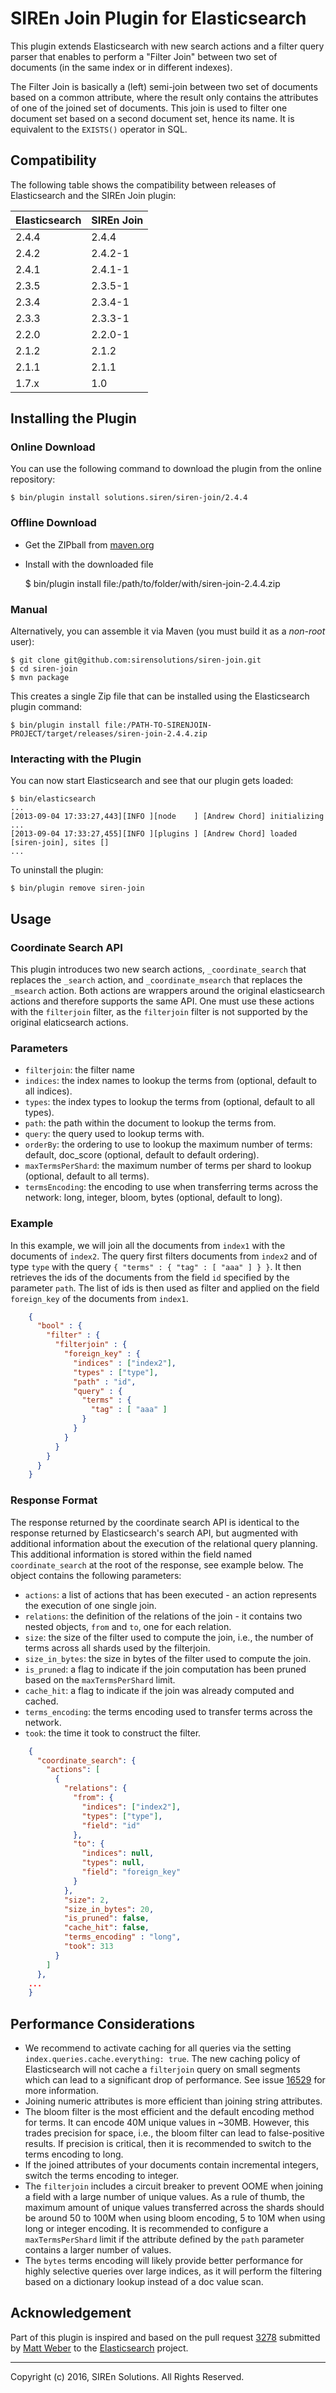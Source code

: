 # SIREn Join Plugin for Elasticsearch

This plugin extends Elasticsearch with new search actions and a filter query parser that enables to perform
a "Filter Join" between two set of documents (in the same index or in different indexes).

The Filter Join is basically a (left) semi-join between two set of documents based on a common attribute, where
the result only contains the attributes of one of the joined set of documents. This join is
used to filter one document set based on a second document set, hence its name. It is equivalent
to the `EXISTS()` operator in SQL.

## Compatibility

The following table shows the compatibility between releases of Elasticsearch and the SIREn Join plugin:

Elasticsearch|SIREn Join
---|---
2.4.4|2.4.4
2.4.2|2.4.2-1
2.4.1|2.4.1-1
2.3.5|2.3.5-1
2.3.4|2.3.4-1
2.3.3|2.3.3-1
2.2.0|2.2.0-1
2.1.2|2.1.2
2.1.1|2.1.1
1.7.x|1.0

## Installing the Plugin

### Online Download

You can use the following command to download the plugin from the online repository:

    $ bin/plugin install solutions.siren/siren-join/2.4.4

### Offline Download

- Get the ZIPball from [maven.org](http://search.maven.org/#search%7Cga%7C1%7Cg%3A%22solutions.siren%22%20AND%20a%3A%22siren-join%22)
- Install with the downloaded file

    $ bin/plugin install file:/path/to/folder/with/siren-join-2.4.4.zip

### Manual

Alternatively, you can assemble it via Maven (you must build it as a *non-root* user):

```
$ git clone git@github.com:sirensolutions/siren-join.git
$ cd siren-join
$ mvn package
```

This creates a single Zip file that can be installed using the Elasticsearch plugin command:

    $ bin/plugin install file:/PATH-TO-SIRENJOIN-PROJECT/target/releases/siren-join-2.4.4.zip

### Interacting with the Plugin

You can now start Elasticsearch and see that our plugin gets loaded:

    $ bin/elasticsearch
    ...
    [2013-09-04 17:33:27,443][INFO ][node    ] [Andrew Chord] initializing ...
    [2013-09-04 17:33:27,455][INFO ][plugins ] [Andrew Chord] loaded [siren-join], sites []
    ...

To uninstall the plugin:

    $ bin/plugin remove siren-join

## Usage

### Coordinate Search API

This plugin introduces two new search actions, `_coordinate_search` that replaces the `_search` action, 
and `_coordinate_msearch` that replaces the `_msearch` action. Both actions are wrappers around the original
elasticsearch actions and therefore supports the same API. One must use these actions with the `filterjoin` filter,
as the `filterjoin` filter is not supported by the original elaticsearch actions.
 
### Parameters

* `filterjoin`: the filter name
* `indices`:  the index names to lookup the terms from (optional, default to all indices).
* `types`: the index types to lookup the terms from (optional, default to all types).
* `path`: the path within the document to lookup the terms from.
* `query`: the query used to lookup terms with.
* `orderBy`: the ordering to use to lookup the maximum number of terms: default, doc_score (optional, default to default ordering).
* `maxTermsPerShard`: the maximum number of terms per shard to lookup (optional, default to all terms).
* `termsEncoding`: the encoding to use when transferring terms across the network: long, integer, bloom, bytes (optional, default to long).

### Example

In this example, we will join all the documents from `index1` with the documents of `index2`. 
The query first filters documents from `index2` and of type `type` with the query 
`{ "terms" : { "tag" : [ "aaa" ] } }`. It then retrieves the ids of the documents from the field `id`
 specified by the parameter `path`. The list of ids is then used as filter and applied on the field 
 `foreign_key` of the documents from `index1`.

```json
    {
      "bool" : {
        "filter" : {
          "filterjoin" : {
            "foreign_key" : {
              "indices" : ["index2"],
              "types" : ["type"],
              "path" : "id",
              "query" : {
                "terms" : {
                  "tag" : [ "aaa" ]
                }
              }
            }
          }
        }
      }
    }
```

### Response Format

The response returned by the coordinate search API is identical to the response
returned by Elasticsearch's search API, but augmented with additional information
about the execution of the relational query planning. This additional information
is stored within the field named `coordinate_search` at the root of the response,
see example below. The object contains the following parameters:

* `actions`: a list of actions that has been executed - an action represents the execution of one single join.
* `relations`: the definition of the relations of the join - it contains two nested objects, `from` and `to`, one for each relation.
* `size`: the size of the filter used to compute the join, i.e., the number of terms across all shards used by the filterjoin.
* `size_in_bytes`: the size in bytes of the filter used to compute the join.
* `is_pruned`: a flag to indicate if the join computation has been pruned based on the `maxTermsPerShard` limit.
* `cache_hit`: a flag to indicate if the join was already computed and cached.
* `terms_encoding`: the terms encoding used to transfer terms across the network.
* `took`: the time it took to construct the filter.

```json
    {
      "coordinate_search": {
        "actions": [
          {
            "relations": {
              "from": {
                "indices": ["index2"],
                "types": ["type"],
                "field": "id"
              },
              "to": {
                "indices": null,
                "types": null,
                "field": "foreign_key"
              }
            },
            "size": 2,
            "size_in_bytes": 20,
            "is_pruned": false,
            "cache_hit": false,
            "terms_encoding" : "long",
            "took": 313
          }
        ]
      },
    ...
    }
```

## Performance Considerations

* We recommend to activate caching for all queries via the setting `index.queries.cache.everything: true`. The new
caching policy of Elasticsearch will not cache a `filterjoin` query on small segments which can lead to a significant
drop of performance. See issue [16529](https://github.com/elastic/elasticsearch/issues/16259) for more information.
* Joining numeric attributes is more efficient than joining string attributes.
* The bloom filter is the most efficient and the default encoding method for terms. It can encode 40M unique values
in ~30MB. However, this trades precision for space, i.e., the bloom filter can lead to false-positive results.
If precision is critical, then it is recommended to switch to the terms encoding to long.
* If the joined attributes of your documents contain incremental integers, switch the terms encoding to integer.
* The `filterjoin` includes a circuit breaker to prevent OOME when joining a field with a large number of unique values.
As a rule of thumb, the maximum amount of unique values transferred across the shards should be around 50 to 100M when
using bloom encoding, 5 to 10M when using long or integer encoding.
It is recommended to configure a `maxTermsPerShard` limit if the attribute defined by the `path` parameter contains
a larger number of values.
* The `bytes` terms encoding will likely provide better performance for highly selective queries over large indices, as
it will perform the filtering based on a dictionary lookup instead of a doc value scan.

## Acknowledgement

Part of this plugin is inspired and based on the pull request
[3278](https://github.com/elastic/elasticsearch/pull/3278) submitted by [Matt Weber](https://github.com/mattweber)
to the [Elasticsearch](https://github.com/elastic/elasticsearch) project.

- - -

Copyright (c) 2016, SIREn Solutions. All Rights Reserved.
